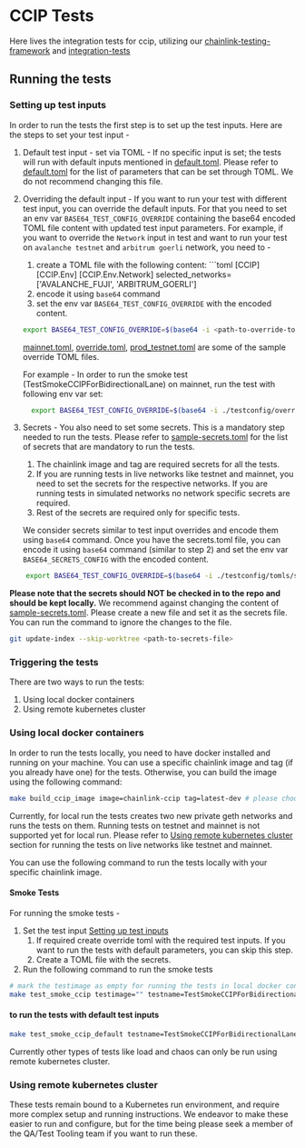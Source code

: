 # CCIP Tests

Here lives the integration tests for ccip, utilizing our [chainlink-testing-framework](https://github.com/smartcontractkit/chainlink-testing-framework) and [integration-tests](https://github.com/smartcontractkit/ccip/tree/ccip-develop/integration-tests)

## Running the tests

### Setting up test inputs

In order to run the tests the first step is to set up the test inputs. Here are the steps to set your test input -
1. Default test input - set via TOML - If no specific input is set; the tests will run with default inputs mentioned in [default.toml](./testconfig/tomls/default.toml). 
Please refer to [default.toml](./testconfig/tomls/default.toml) for the list of parameters that can be set through TOML. We do not recommend changing this file.
2. Overriding the default input - If you want to run your test with different test input, you can override the default inputs. For that you need to set an env var `BASE64_TEST_CONFIG_OVERRIDE` containing the base64 encoded TOML file content with updated test input parameters. 
    For example, if you want to override the `Network` input in test and want to run your test on `avalanche testnet` and `arbitrum goerli` network, you need to -
   1. create a TOML file with the following content:
          ```toml
         [CCIP]
         [CCIP.Env]
         [CCIP.Env.Network]
         selected_networks= ['AVALANCHE_FUJI', 'ARBITRUM_GOERLI']
   2. encode it using `base64` command 
   3. set the env var `BASE64_TEST_CONFIG_OVERRIDE` with the encoded content.
    ```bash
    export BASE64_TEST_CONFIG_OVERRIDE=$(base64 -i <path-to-override-toml-file>)
    ```

    [mainnet.toml](./testconfig/override/mainnet.toml), [override.toml](./testconfig/override/override.toml), [prod_testnet.toml](./testconfig/override/prod_testnet.toml) are some of the sample override TOML files. 

    For example - In order to run the smoke test (TestSmokeCCIPForBidirectionalLane) on mainnet, run the test with following env var set:
    ```bash
      export BASE64_TEST_CONFIG_OVERRIDE=$(base64 -i ./testconfig/override/mainnet.toml)
    ```

3. Secrets - You also need to set some secrets. This is a mandatory step needed to run the tests. Please refer to [sample-secrets.toml](./testconfig/tomls/sample-secrets.toml) for the list of secrets that are mandatory to run the tests.
   1. The chainlink image and tag are required secrets for all the tests. 
   2. If you are running tests in live networks like testnet and mainnet, you need to set the secrets for the respective networks. If you are running tests in simulated networks no network specific secrets are required. 
   3. Rest of the secrets are required only for specific tests.

   We consider secrets similar to test input overrides and encode them using `base64` command.
   Once you have the secrets.toml file, you can encode it using `base64` command (similar to step 2) and set the env var `BASE64_SECRETS_CONFIG` with the encoded content.
```bash
    export BASE64_TEST_CONFIG_OVERRIDE=$(base64 -i ./testconfig/tomls/secrets.toml)
```

**Please note that the secrets should NOT be checked in to the repo and should be kept locally.**
We recommend against changing the content of [sample-secrets.toml](./testconfig/tomls/sample-secrets.toml). Please create a new file and set it as the secrets file.
You can run the command to ignore the changes to the file. 
```bash
git update-index --skip-worktree <path-to-secrets-file>
```

### Triggering the tests
There are two ways to run the tests:
1. Using local docker containers
2. Using remote kubernetes cluster

### Using local docker containers

In order to run the tests locally, you need to have docker installed and running on your machine.
You can use a specific chainlink image and tag (if you already have one) for the tests. Otherwise, you can build the image using the following command:
```bash
make build_ccip_image image=chainlink-ccip tag=latest-dev # please choose the image and tag name as per your choice
```

Currently, for local run the tests creates two new private geth networks and runs the tests on them. Running tests on testnet and mainnet is not supported yet for local run.
Please refer to [Using remote kubernetes cluster](#using-remote-kubernetes-cluster) section for running the tests on live networks like testnet and mainnet.

You can use the following command to run the tests locally with your specific chainlink image.

#### Smoke Tests
For running the smoke tests - 
1. Set the test input [Setting up test inputs](#setting-up-test-inputs)
    1. If required create override toml with the required test inputs. If you want to run the tests with default parameters, you can skip this step.
    2. Create a TOML file with the secrets.
2. Run the following command to run the smoke tests
```bash
# mark the testimage as empty for running the tests in local docker containers
make test_smoke_ccip testimage="" testname=TestSmokeCCIPForBidirectionalLane override_toml="<the toml file with overridden config string>" secret_toml="<the toml file with secrets string>"
``` 

#### to run the tests with default test inputs
```bash
make test_smoke_ccip_default testname=TestSmokeCCIPForBidirectionalLane secret_toml="<the toml file with secrets string>"
```
Currently other types of tests like load and chaos can only be run using remote kubernetes cluster.

### Using remote kubernetes cluster

These tests remain bound to a Kubernetes run environment, and require more complex setup and running instructions. We endeavor to make these easier to run and configure, but for the time being please seek a member of the QA/Test Tooling team if you want to run these.